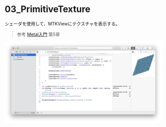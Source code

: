 # 03_PrimitiveTexture

シェーダを使用して、MTKViewにテクスチャを表示する。

> 参考 [Metal入門](https://booth.pm/ja/items/826318) 第5章

![03_PrimitiveTexture_1.png](https://github.com/KimiakiK/mac-metal-playground/blob/images/03_PrimitiveTexture_1.png)
